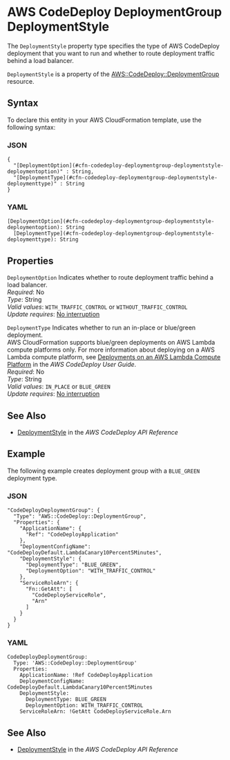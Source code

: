 # AWS CodeDeploy DeploymentGroup DeploymentStyle<a name="aws-properties-codedeploy-deploymentgroup-deploymentstyle"></a>

The `DeploymentStyle` property type specifies the type of AWS CodeDeploy deployment that you want to run and whether to route deployment traffic behind a load balancer\.

`DeploymentStyle` is a property of the [AWS::CodeDeploy::DeploymentGroup](aws-resource-codedeploy-deploymentgroup.md) resource\.

## Syntax<a name="aws-properties-codedeploy-deploymentgroup-deploymentstyle-syntax"></a>

To declare this entity in your AWS CloudFormation template, use the following syntax:

### JSON<a name="aws-properties-codedeploy-deploymentgroup-deploymentstyle-syntax.json"></a>

```
{
  "[DeploymentOption](#cfn-codedeploy-deploymentgroup-deploymentstyle-deploymentoption)" : String,
  "[DeploymentType](#cfn-codedeploy-deploymentgroup-deploymentstyle-deploymenttype)" : String
}
```

### YAML<a name="aws-properties-codedeploy-deploymentgroup-deploymentstyle-syntax.yaml"></a>

```
[DeploymentOption](#cfn-codedeploy-deploymentgroup-deploymentstyle-deploymentoption): String
  [DeploymentType](#cfn-codedeploy-deploymentgroup-deploymentstyle-deploymenttype): String
```

## Properties<a name="aws-properties-codedeploy-deploymentgroup-deploymentstyle-properties"></a>

`DeploymentOption`  <a name="cfn-codedeploy-deploymentgroup-deploymentstyle-deploymentoption"></a>
Indicates whether to route deployment traffic behind a load balancer\.  
 *Required*: No  
 *Type*: String  
 *Valid values*: `WITH_TRAFFIC_CONTROL` or `WITHOUT_TRAFFIC_CONTROL`  
 *Update requires*: [No interruption](using-cfn-updating-stacks-update-behaviors.md#update-no-interrupt) 

`DeploymentType`  <a name="cfn-codedeploy-deploymentgroup-deploymentstyle-deploymenttype"></a>
Indicates whether to run an in\-place or blue/green deployment\.  
AWS CloudFormation supports blue/green deployments on AWS Lambda compute platforms only\. For more information about deploying on a AWS Lambda compute platform, see [ Deployments on an AWS Lambda Compute Platform](http://docs.aws.amazon.com/codedeploy/latest/userguide/deployment-steps.html#deployment-steps-lambda) in the *AWS CodeDeploy User Guide*\.  
 *Required*: No  
 *Type*: String  
 *Valid values*: `IN_PLACE` or `BLUE_GREEN`  
 *Update requires*: [No interruption](using-cfn-updating-stacks-update-behaviors.md#update-no-interrupt) 

## See Also<a name="aws-properties-codedeploy-deploymentgroup-deploymentstyle-seealso"></a>

+ [ DeploymentStyle](http://docs.aws.amazon.com/codedeploy/latest/APIReference/API_DeploymentStyle.html) in the *AWS CodeDeploy API Reference*

## Example<a name="aws-properties-codedeploy-deploymentgroup-deploymentstyle-examples"></a>

The following example creates deployment group with a `BLUE_GREEN` deployment type\.

### JSON<a name="aws-properties-codedeploy-deploymentgroup-deploymentstyle-example.json"></a>

```
"CodeDeployDeploymentGroup": {
  "Type": "AWS::CodeDeploy::DeploymentGroup",
  "Properties": {
    "ApplicationName": {
      "Ref": "CodeDeployApplication"
    },
    "DeploymentConfigName": "CodeDeployDefault.LambdaCanary10Percent5Minutes",
    "DeploymentStyle": {
      "DeploymentType": "BLUE_GREEN",
      "DeploymentOption": "WITH_TRAFFIC_CONTROL"
    },
    "ServiceRoleArn": {
      "Fn::GetAtt": [
        "CodeDeployServiceRole",
        "Arn"
      ]
    }
  }
}
```

### YAML<a name="aws-properties-codedeploy-deploymentgroup-deploymentstyle.yaml"></a>

```
CodeDeployDeploymentGroup:
  Type: 'AWS::CodeDeploy::DeploymentGroup'
  Properties:
    ApplicationName: !Ref CodeDeployApplication
    DeploymentConfigName: CodeDeployDefault.LambdaCanary10Percent5Minutes
    DeploymentStyle:
      DeploymentType: BLUE_GREEN
      DeploymentOption: WITH_TRAFFIC_CONTROL
    ServiceRoleArn: !GetAtt CodeDeployServiceRole.Arn
```

## See Also<a name="aws-properties-codedeploy-deploymentgroup-deploymentstyle-seealso"></a>

+ [ DeploymentStyle](http://docs.aws.amazon.com/codedeploy/latest/APIReference/API_DeploymentStyle.html) in the *AWS CodeDeploy API Reference*